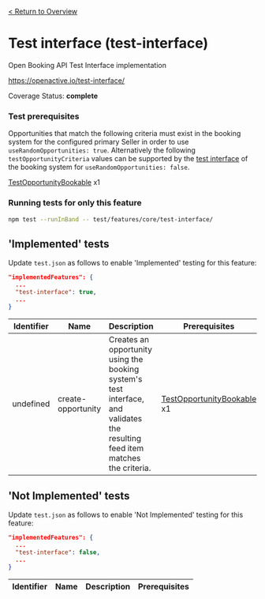 [< Return to Overview](../../README.md)
# Test interface (test-interface)

Open Booking API Test Interface implementation

https://openactive.io/test-interface/

Coverage Status: **complete**
### Test prerequisites
Opportunities that match the following criteria must exist in the booking system for the configured primary Seller in order to use `useRandomOpportunities: true`. Alternatively the following `testOpportunityCriteria` values can be supported by the [test interface](https://openactive.io/test-interface/) of the booking system for `useRandomOpportunities: false`.

[TestOpportunityBookable](https://openactive.io/test-interface#TestOpportunityBookable) x1

### Running tests for only this feature

```bash
npm test --runInBand -- test/features/core/test-interface/
```


## 'Implemented' tests

Update `test.json` as follows to enable 'Implemented' testing for this feature:

```json
"implementedFeatures": {
  ...
  "test-interface": true,
  ...
}
```


| Identifier | Name | Description | Prerequisites |
|------------|------|-------------|---------------|
| undefined | create-opportunity | Creates an opportunity using the booking system's test interface, and validates the resulting feed item matches the criteria. | [TestOpportunityBookable](https://openactive.io/test-interface#TestOpportunityBookable) x1 |


## 'Not Implemented' tests

Update `test.json` as follows to enable 'Not Implemented' testing for this feature:

```json
"implementedFeatures": {
  ...
  "test-interface": false,
  ...
}
```


| Identifier | Name | Description | Prerequisites |
|------------|------|-------------|---------------|

